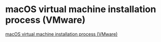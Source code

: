 # macOS virtual machine installation process (VMware)
[macOS virtual machine installation process (VMware)](https://aiwithcloud.com/2022/09/16/macos_virtual_machine_installation_process_vmware/)